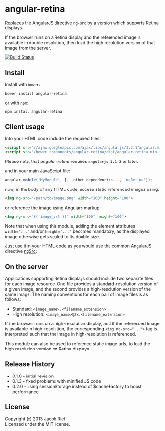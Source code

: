 # angular-retina

Replaces the AngularJS directive ```ng-src``` by a version which supports Retina displays.

If the browser runs on a Retina display and the referenced image is available in double
resolution, then load the high resolution version of that image from the server.

[![Build Status](https://travis-ci.org/jrief/angular-retina.png)](https://travis-ci.org/jrief/angular-retina)

## Install

Install with `bower`:

```bower install angular-retina```

or with `npm`:

```npm install angular-retina```

[min]: https://raw.github.com/jrief/angular-retina/master/dist/angular-retina.min.js
[max]: https://raw.github.com/jrief/angular-retina/master/dist/angular-retina.js

## Client usage

Into your HTML code include the required files:

```html
<script src="//ajax.googleapis.com/ajax/libs/angularjs/1.2.1/angular.min.js"></script>
<script src="/bower_components/angular-retina/dist/angular-retina.min.js"></script>
```

Please note, that *angular-retina* requires ```angularjs-1.1.3``` or later.

and in your main JavaScript file:

```javascript
angular.module('MyModule', [...other dependencies..., 'ngRetina']);
```

now, in the body of any HTML code, access static referenced images using:

```html
<img ng-src="/path/to/image.png" width="100" height="100">
```

or reference the image using Angulars markup:

```html
<img ng-src="{{ image_url }}" width="100" height="100">
```

Note that when using this module, adding the element attributes ```width="..."```
and/or ```height="..."``` becomes mandatory, as the displayed image
otherwise gets scaled to its double size.

Just use it in your HTML-code as you would use the common AngularJS directive
[ngSrc](http://docs.angularjs.org/api/ng.directive:ngSrc):

## On the server

Applications supporting Retina displays should include two separate files for
each image resource. One file provides a standard-resolution version of a given
image, and the second provides a high-resolution version of the same image.
The naming conventions for each pair of image files is as follows:
+ Standard: ```<image_name>.<filename_extension>```
+ High resolution: ```<image_name>@2x.<filename_extension>```

If the browser runs on a high-resolution display, and if the referenced image
is available in high-resolution, the corresponding ```<img ng-src="...">``` tag
is interpreted, such that the image in high-resolution is referenced.

This module can also be used to reference static image urls, to load the
high resolution version on Retina displays.

## Release History
+ 0.1.0 - initial revision
+ 0.1.3 - fixed problems with minified JS code
+ 0.2.0 - using sessionStorage instead of $cacheFactory to boost performance

## License
Copyright (c) 2013 Jacob Rief  
Licensed under the MIT license.
